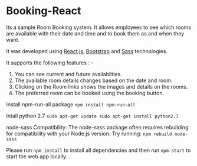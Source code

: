 # Booking-React

Its a sample Room Booking system. It allows employees to see which rooms are available with their date and time and to book them as and when they want.

It was developed using [React.js](https://facebook.github.io/react/), [Bootstrap](http://getbootstrap.com/) and [Sass](http://sass-lang.com/) technologies.

It supports the following features : -

1. You can see current and future availabilties. 
2. The available room details changes based on the date and room.
3. Clicking on the Room links shows the images and details on the rooms.
4. The preferred room can be booked using the booking button.


Install npm-run-all package `npm install npm-run-all`

Intall python 2.7 `sudo apt-get update sudo apt-get install python2.7`

node-sass Compatibility: The node-sass package often requires rebuilding for compatibility with your Node.js version. Try running: `npm rebuild node-sass`

Please run `npm install` to install all dependencies and then run `npm start` to start the web app locally.
